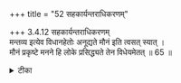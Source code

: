 +++
title = "52 सहकार्यन्तराधिकरणम्"

+++
3.4.12 सहकार्यन्तराधिकरणम्  
मन्तव्य इत्येव विधानहेतोः अनूद्यते मौनं इति त्वसत् स्यात् ।  
मौनं प्रकृष्टे मनने हि लोके प्रसिद्ध्यते तेन विधेयमेतत् ॥ 65 ॥

<details><summary>टीका</summary>

3.4.12 सहकार्यन्तराधिकरणम् The prima facie view is : in the बृहदारण्यक text 'therefore a person of spiritual birth having pursued वेदान्तिc study पाण्डित्य should pursue reflection बाल्येन तिष्ठासेत् Having pursued वेदान्तिc study and reflection he should pursue meditation (atha मुनिः mauna being of the nature of knowledge has already been enjoined by the text - बाल्येन तिष्ठासेत् and hence it is only re-stated in the text atha मुनिः. and not enjoined. This view is wrong. Mauna is well - known to be intense meditation in ordinary experience (unlike mauna which is only reasoning or arguing within oneself). Hence it is to be enjoined. Notes : 1. बृह् Up., III.v.1.
</details>

